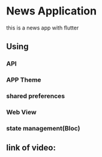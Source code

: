 # News Application

this is a news app with flutter 

## Using
### API
### APP Theme 
### shared preferences
### Web View
### state management(Bloc)


## link of video:
